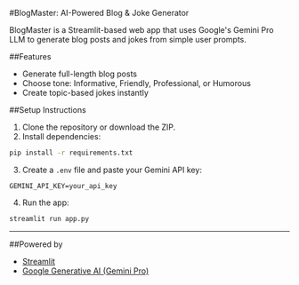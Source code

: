#BlogMaster: AI-Powered Blog & Joke Generator

BlogMaster is a Streamlit-based web app that uses Google's Gemini Pro LLM to generate blog posts and jokes from simple user prompts.

##Features
- Generate full-length blog posts
- Choose tone: Informative, Friendly, Professional, or Humorous
- Create topic-based jokes instantly

##Setup Instructions

1. Clone the repository or download the ZIP.
2. Install dependencies:

```bash
pip install -r requirements.txt
```

3. Create a `.env` file and paste your Gemini API key:

```env
GEMINI_API_KEY=your_api_key
```

4. Run the app:

```bash
streamlit run app.py
```

---

##Powered by
- [Streamlit](https://streamlit.io/)
- [Google Generative AI (Gemini Pro)](https://makersuite.google.com/)
